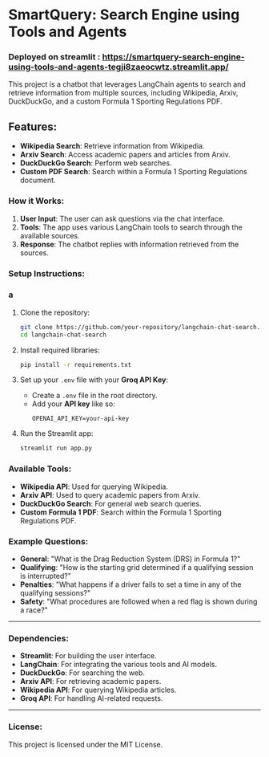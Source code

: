 # SmartQuery: Search Engine using Tools and Agents

### Deployed on streamlit : https://smartquery-search-engine-using-tools-and-agents-tegji8zaeocwtz.streamlit.app/

This project is a chatbot that leverages LangChain agents to search and retrieve information from multiple sources, including Wikipedia, Arxiv, DuckDuckGo, and a custom Formula 1 Sporting Regulations PDF.

## Features:
- **Wikipedia Search**: Retrieve information from Wikipedia.
- **Arxiv Search**: Access academic papers and articles from Arxiv.
- **DuckDuckGo Search**: Perform web searches.
- **Custom PDF Search**: Search within a Formula 1 Sporting Regulations document.

### How it Works:
1. **User Input**: The user can ask questions via the chat interface.
2. **Tools**: The app uses various LangChain tools to search through the available sources.
3. **Response**: The chatbot replies with information retrieved from the sources.

### Setup Instructions:
### a

1. Clone the repository:
   ```bash
   git clone https://github.com/your-repository/langchain-chat-search.git
   cd langchain-chat-search
   ```

2. Install required libraries:
   ```bash
   pip install -r requirements.txt
   ```

3. Set up your `.env` file with your **Groq API Key**:
   - Create a `.env` file in the root directory.
   - Add your **API key** like so:
     ```
     OPENAI_API_KEY=your-api-key
     ```

4. Run the Streamlit app:
   ```bash
   streamlit run app.py
   ```

### Available Tools:
- **Wikipedia API**: Used for querying Wikipedia.
- **Arxiv API**: Used to query academic papers from Arxiv.
- **DuckDuckGo Search**: For general web search queries.
- **Custom Formula 1 PDF**: Search within the Formula 1 Sporting Regulations PDF.

### Example Questions:
- **General**: "What is the Drag Reduction System (DRS) in Formula 1?"
- **Qualifying**: "How is the starting grid determined if a qualifying session is interrupted?"
- **Penalties**: "What happens if a driver fails to set a time in any of the qualifying sessions?"
- **Safety**: "What procedures are followed when a red flag is shown during a race?"

---

### Dependencies:
- **Streamlit**: For building the user interface.
- **LangChain**: For integrating the various tools and AI models.
- **DuckDuckGo**: For searching the web.
- **Arxiv API**: For retrieving academic papers.
- **Wikipedia API**: For querying Wikipedia articles.
- **Groq API**: For handling AI-related requests.

---
### License:
This project is licensed under the MIT License.
